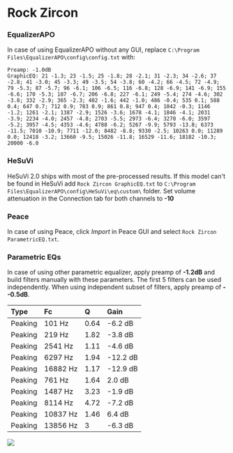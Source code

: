 # Rock Zircon

### EqualizerAPO
In case of using EqualizerAPO without any GUI, replace `C:\Program Files\EqualizerAPO\config\config.txt`
with:
```
Preamp: -1.0dB
GraphicEQ: 21 -1.3; 23 -1.5; 25 -1.8; 28 -2.1; 31 -2.3; 34 -2.6; 37 -2.8; 41 -3.0; 45 -3.3; 49 -3.5; 54 -3.8; 60 -4.2; 66 -4.5; 72 -4.9; 79 -5.3; 87 -5.7; 96 -6.1; 106 -6.5; 116 -6.8; 128 -6.9; 141 -6.9; 155 -6.6; 170 -5.3; 187 -6.7; 206 -6.8; 227 -6.1; 249 -5.4; 274 -4.6; 302 -3.8; 332 -2.9; 365 -2.3; 402 -1.6; 442 -1.0; 486 -0.4; 535 0.1; 588 0.4; 647 0.7; 712 0.9; 783 0.9; 861 0.8; 947 0.4; 1042 -0.3; 1146 -1.2; 1261 -2.1; 1387 -2.9; 1526 -3.6; 1678 -4.1; 1846 -4.1; 2031 -3.9; 2234 -4.0; 2457 -4.8; 2703 -5.5; 2973 -6.4; 3270 -6.0; 3597 -5.2; 3957 -4.5; 4353 -4.6; 4788 -6.2; 5267 -9.9; 5793 -13.8; 6373 -11.5; 7010 -10.9; 7711 -12.0; 8482 -8.8; 9330 -2.5; 10263 0.0; 11289 0.0; 12418 -3.2; 13660 -9.5; 15026 -11.8; 16529 -11.6; 18182 -10.3; 20000 -6.0
```

### HeSuVi
HeSuVi 2.0 ships with most of the pre-processed results. If this model can't be found in HeSuVi add
`Rock Zircon GraphicEQ.txt` to `C:\Program Files\EqualizerAPO\config\HeSuVi\eq\custom\` folder.
Set volume attenuation in the Connection tab for both channels to **-10**

### Peace
In case of using Peace, click *Import* in Peace GUI and select `Rock Zircon ParametricEQ.txt`.

### Parametric EQs
In case of using other parametric equalizer, apply preamp of **-1.2dB** and build filters manually
with these parameters. The first 5 filters can be used independently.
When using independent subset of filters, apply preamp of **--0.5dB**.

| Type    | Fc       |    Q | Gain     |
|:--------|:---------|:-----|:---------|
| Peaking | 101 Hz   | 0.64 | -6.2 dB  |
| Peaking | 219 Hz   | 1.82 | -3.8 dB  |
| Peaking | 2541 Hz  | 1.11 | -4.6 dB  |
| Peaking | 6297 Hz  | 1.94 | -12.2 dB |
| Peaking | 16882 Hz | 1.17 | -12.9 dB |
| Peaking | 761 Hz   | 1.64 | 2.0 dB   |
| Peaking | 1487 Hz  | 3.23 | -1.9 dB  |
| Peaking | 8114 Hz  | 4.72 | -7.2 dB  |
| Peaking | 10837 Hz | 1.46 | 6.4 dB   |
| Peaking | 13856 Hz | 3    | -6.3 dB  |

![](https://raw.githubusercontent.com/jaakkopasanen/AutoEq/master/results/oratory1990/usound/Rock%20Zircon/Rock%20Zircon.png)